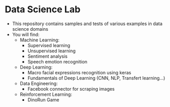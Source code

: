 # Data Science Lab

- This repository contains samples and tests of various examples in data science domains
- You will find:
    * Machine Learning:
        - Supervised learning
        - Unsupervised learning
        - Sentiment analysis
        - Speech emotion recognition
    * Deep Learning:
        - Macro facial expressions recognition using keras
        - Fundamentals of Deep Learning (CNN, NLP, Transfert learning...)
    * Data Engineering:
        - Facebook connector for scraping images
    * Reinforcement Learning:
        - DinoRun Game
